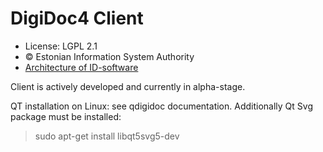 # DigiDoc4 Client

 * License: LGPL 2.1
 * &copy; Estonian Information System Authority
 * [Architecture of ID-software](http://open-eid.github.io)

Client is actively developed and currently in alpha-stage.

QT installation on Linux: see qdigidoc documentation. Additionally Qt Svg package must be installed:
> sudo apt-get install libqt5svg5-dev
